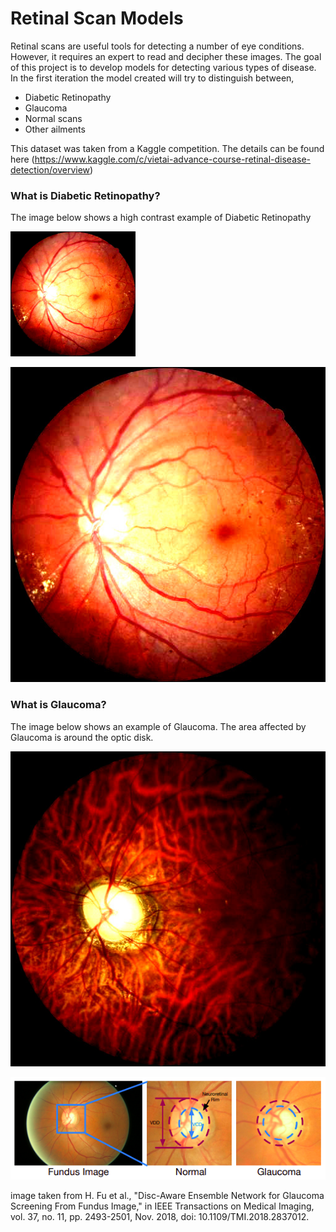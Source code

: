 # Retinal Scan Models

Retinal scans are useful tools for detecting a number of eye conditions. However, it requires an expert to read and decipher these images. The goal of this project is to develop models for detecting various types of disease. In the first iteration the model created will try to distinguish between,

* Diabetic Retinopathy
* Glaucoma
* Normal scans
* Other ailments

This dataset was taken from a Kaggle competition. The details can be found here (https://www.kaggle.com/c/vietai-advance-course-retinal-disease-detection/overview)

### What is Diabetic Retinopathy?

The image below shows a high contrast example of Diabetic Retinopathy

<img src="https://github.com/taimur1871/retinalscan_models/blob/main/high_contrast_images/dbr.jpg" alt="Diabetic Retinopathy" width="200"/>

![Diabetic Retinopathy](https://github.com/taimur1871/retinalscan_models/blob/main/high_contrast_images/dbr.jpg)

### What is Glaucoma?

The image below shows an example of Glaucoma. The area affected by Glaucoma is around the optic disk.

![Glaucoma](https://github.com/taimur1871/retinalscan_models/blob/main/high_contrast_images/g4.jpg)

![Explanation of Glaucoma](https://github.com/taimur1871/retinalscan_models/blob/main/processed_images/glc%20from%20paper.png)

image taken from 
H. Fu et al., "Disc-Aware Ensemble Network for Glaucoma Screening From Fundus Image," in IEEE Transactions on Medical Imaging, vol. 37, no. 11, pp. 2493-2501, Nov. 2018, doi: 10.1109/TMI.2018.2837012.
